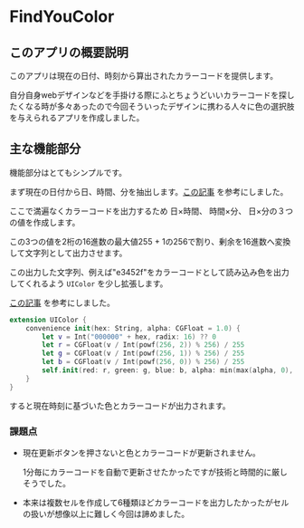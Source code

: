 # FindYouColor





## このアプリの概要説明

このアプリは現在の日付、時刻から算出されたカラーコードを提供します。

自分自身webデザインなどを手掛ける際にふとちょうどいいカラーコードを探したくなる時が多々あったので今回そういったデザインに携わる人々に色の選択肢を与えられるアプリを作成しました。



## 主な機能部分

機能部分はとてもシンプルです。



まず現在の日付から日、時間、分を抽出します。[この記事](https://qiita.com/isom0242/items/e83ab77a3f56f66edd2f) を参考にしました。

ここで満遍なくカラーコードを出力するため 日×時間、 時間×分、 日×分の３つの値を作成します。

この3つの値を2桁の16進数の最大値255 + 1の256で割り、剰余を16進数へ変換して文字列として出力させます。



この出力した文字列、例えば"e3452f"をカラーコードとして読み込み色を出力してくれるよう `UIColor` を少し拡張します。

[この記事](https://qiita.com/Kyome/items/eae6216b13c651254f64) を参考にしました。

```swift
extension UIColor {
    convenience init(hex: String, alpha: CGFloat = 1.0) {
        let v = Int("000000" + hex, radix: 16) ?? 0
        let r = CGFloat(v / Int(powf(256, 2)) % 256) / 255
        let g = CGFloat(v / Int(powf(256, 1)) % 256) / 255
        let b = CGFloat(v / Int(powf(256, 0)) % 256) / 255
        self.init(red: r, green: g, blue: b, alpha: min(max(alpha, 0), 1))
    }
}
```

すると現在時刻に基づいた色とカラーコードが出力されます。



### 課題点

- 現在更新ボタンを押さないと色とカラーコードが更新されません。
  
  1分毎にカラーコードを自動で更新させたかったですが技術と時間的に厳しそうでした。

- 本来は複数セルを作成して6種類ほどカラーコードを出力したかったがセルの扱いが想像以上に難しく今回は諦めました。










